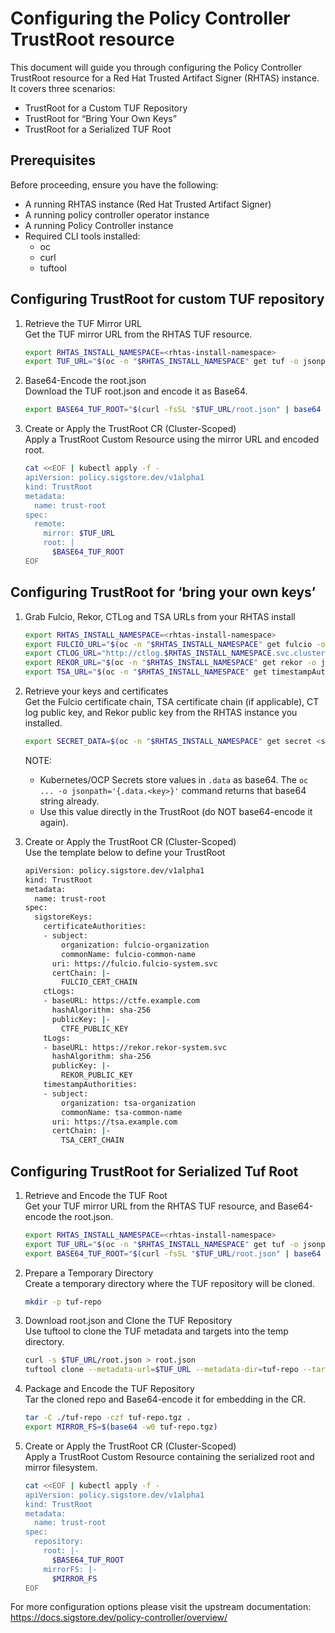 # Configuring the Policy Controller TrustRoot resource
This document will guide you through configuring the Policy Controller TrustRoot resource for a Red Hat Trusted Artifact Signer (RHTAS) instance.
It covers three scenarios:
- TrustRoot for a Custom TUF Repository
- TrustRoot for “Bring Your Own Keys”
- TrustRoot for a Serialized TUF Root

## Prerequisites
Before proceeding, ensure you have the following:
- A running RHTAS instance (Red Hat Trusted Artifact Signer)
- A running policy controller operator instance
- A running Policy Controller instance
- Required CLI tools installed:
    - oc
    - curl
    - tuftool

## Configuring TrustRoot for custom TUF repository
1. Retrieve the TUF Mirror URL  
    Get the TUF mirror URL from the RHTAS TUF resource.
    ```sh
    export RHTAS_INSTALL_NAMESPACE=<rhtas-install-namespace>
    export TUF_URL="$(oc -n "$RHTAS_INSTALL_NAMESPACE" get tuf -o jsonpath='{.items[0].status.url}')"
    ```

2. Base64-Encode the root.json  
    Download the TUF root.json and encode it as Base64.
    ```sh
    export BASE64_TUF_ROOT="$(curl -fsSL "$TUF_URL/root.json" | base64 -w0)"
    ```

3. Create or Apply the TrustRoot CR (Cluster-Scoped)  
    Apply a TrustRoot Custom Resource using the mirror URL and encoded root.
    ```sh
    cat <<EOF | kubectl apply -f -
    apiVersion: policy.sigstore.dev/v1alpha1
    kind: TrustRoot
    metadata:
      name: trust-root
    spec:
      remote:
        mirror: $TUF_URL
        root: | 
          $BASE64_TUF_ROOT
    EOF
    ```

## Configuring TrustRoot for ‘bring your own keys’
1. Grab Fulcio, Rekor, CTLog and TSA URLs from your RHTAS install
    ```sh
    export RHTAS_INSTALL_NAMESPACE=<rhtas-install-namespace>
    export FULCIO_URL="$(oc -n "$RHTAS_INSTALL_NAMESPACE" get fulcio -o jsonpath='{.items[0].status.url}')"
    export CTLOG_URL="http://ctlog.$RHTAS_INSTALL_NAMESPACE.svc.cluster.local"
    export REKOR_URL="$(oc -n "$RHTAS_INSTALL_NAMESPACE" get rekor -o jsonpath='{.items[0].status.url}')"
    export TSA_URL="$(oc -n "$RHTAS_INSTALL_NAMESPACE" get timestampAuthorities -o jsonpath='{.items[0].status.url}')"
    ```

2. Retrieve your keys and certificates  
    Get the Fulcio certificate chain, TSA certificate chain (if applicable), CT log public key, and Rekor public key from the RHTAS instance you installed.
    ```sh
    export SECRET_DATA=$(oc -n "$RHTAS_INSTALL_NAMESPACE" get secret <secret-name> -o jsonpath='{.data.<key>}')
    ```

    NOTE:
    - Kubernetes/OCP Secrets store values in `.data` as base64. The `oc ... -o jsonpath='{.data.<key>}'` command returns that base64 string already.
    - Use this value directly in the TrustRoot (do NOT base64-encode it again).

3. Create or Apply the TrustRoot CR (Cluster-Scoped)  
    Use the template below to define your TrustRoot
    ```sh
    apiVersion: policy.sigstore.dev/v1alpha1
    kind: TrustRoot
    metadata:
      name: trust-root
    spec:
      sigstoreKeys:
        certificateAuthorities:
        - subject:
            organization: fulcio-organization
            commonName: fulcio-common-name
          uri: https://fulcio.fulcio-system.svc
          certChain: |-
            FULCIO_CERT_CHAIN
        ctLogs:
        - baseURL: https://ctfe.example.com
          hashAlgorithm: sha-256
          publicKey: |-
            CTFE_PUBLIC_KEY
        tLogs:
        - baseURL: https://rekor.rekor-system.svc
          hashAlgorithm: sha-256
          publicKey: |-
            REKOR_PUBLIC_KEY
        timestampAuthorities:
        - subject:
            organization: tsa-organization
            commonName: tsa-common-name
          uri: https://tsa.example.com
          certChain: |-
            TSA_CERT_CHAIN
    ```

## Configuring TrustRoot for Serialized Tuf Root
1. Retrieve and Encode the TUF Root  
    Get your TUF mirror URL from the RHTAS TUF resource, and Base64-encode the root.json.
    ```sh
    export RHTAS_INSTALL_NAMESPACE=<rhtas-install-namespace>
    export TUF_URL="$(oc -n "$RHTAS_INSTALL_NAMESPACE" get tuf -o jsonpath='{.items[0].status.url}')"
    export BASE64_TUF_ROOT="$(curl -fsSL "$TUF_URL/root.json" | base64 -w0)"
    ```

2. Prepare a Temporary Directory  
    Create a temporary directory where the TUF repository will be cloned.
    ```sh
    mkdir -p tuf-repo
    ```

3. Download root.json and Clone the TUF Repository  
    Use tuftool to clone the TUF metadata and targets into the temp directory.
    ```sh
    curl -s $TUF_URL/root.json > root.json
    tuftool clone --metadata-url=$TUF_URL --metadata-dir=tuf-repo --targets-url=$TUF_URL/targets --targets-dir=tuf-repo/targets --root=root.json
    ```

4. Package and Encode the TUF Repository  
    Tar the cloned repo and Base64-encode it for embedding in the CR.
    ```sh
    tar -C ./tuf-repo -czf tuf-repo.tgz .
    export MIRROR_FS=$(base64 -w0 tuf-repo.tgz)
    ```

5. Create or Apply the TrustRoot CR (Cluster-Scoped)  
    Apply a TrustRoot Custom Resource containing the serialized root and mirror filesystem.
    ```sh
    cat <<EOF | kubectl apply -f -
    apiVersion: policy.sigstore.dev/v1alpha1
    kind: TrustRoot
    metadata:
      name: trust-root
    spec:
      repository:
        root: |-
          $BASE64_TUF_ROOT
        mirrorFS: |-
          $MIRROR_FS
    EOF
    ```

For more configuration options please visit the upstream documentation: https://docs.sigstore.dev/policy-controller/overview/
